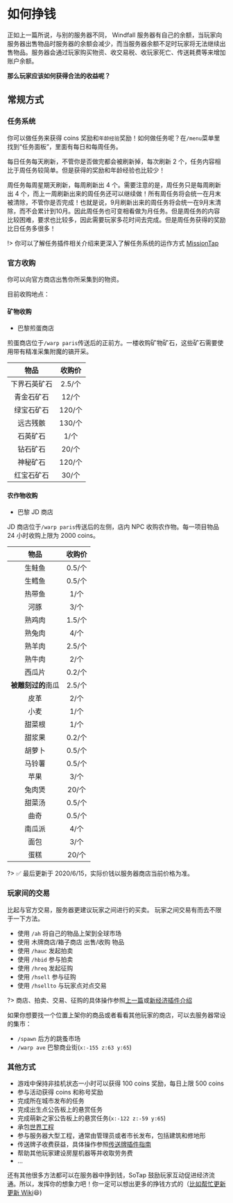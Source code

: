 # 如何挣钱

正如上一篇所说，与别的服务器不同， Windfall 服务器有自己的余额，当玩家向服务器出售物品时服务器的余额会减少，而当服务器余额不足时玩家将无法继续出售物品。服务器会通过玩家购买物资、收交易税、收玩家死亡、传送耗费等来增加账户余额。

**那么玩家应该如何获得合法的收益呢？**

## 常规方式

### 任务系统

你可以做任务来获得 coins 奖励和`年龄经验`奖励！如何做任务呢？在`/menu`菜单里找到“任务面板”，里面有每日和每周任务。

每日任务每天刷新，不管你是否做完都会被刷新掉，每次刷新 2 个，任务内容相比于周任务较简单。但是获得的奖励和年龄经验也比较少！

周任务每周星期天刷新，每周刷新出 4 个。需要注意的是，周任务只是每周刷新出 4 个，而上一周刷新出来的周任务还可以继续做！所有周任务将会统一在月末被清除，不管你是否完成！也就是说，9月刷新出来的周任务将会统一在9月末清除，而不会累计到10月。因此周任务也可变相看做为月任务。但是周任务的内容比较困难，要求也比较多，因此需要玩家多花时间去完成。但是周任务获得的奖励比日任务多很多！

!> 你可以了解任务插件相关介绍来更深入了解任务系统的运作方式 [MissionTap](/plugins/missiontap.md) 

### 官方收购

你可以向官方商店出售你所采集到的物资。

目前收购地点：

#### 矿物收购

- 巴黎煎蛋商店

煎蛋商店位于`/warp paris`传送后的正前方。一楼收购矿物矿石，这些矿石需要使用带有精准采集附魔的镐开采。

|     物品     | 收购价 |
| :----------: | :----: |
| 下界石英矿石 | 2.5/个 |
|  青金石矿石  | 12/个|
|  绿宝石矿石  | 120/个|
|   远古残骸   |130/个|
|   石英矿石   |1/个|
|   钻石矿石   |20/个|
|   神秘矿石   |120/个|
|   红宝石矿石 |30/个|

#### 农作物收购

- 巴黎 JD 商店

JD 商店位于`/warp paris`传送后的左侧，店内 NPC 收购农作物。每一项目物品 24 小时收购上限为 2000 coins。

|        物品        | 收购价 |
| :----------------: | :----: |
|       生鲑鱼       | 0.5/个 |
|       生鳕鱼       | 0.5/个 |
|       热带鱼       |  1/个  |
|        河豚        |  3/个  |
|       熟鸡肉       | 1.5/个 |
|       熟兔肉       |  4/个  |
|       熟羊肉       | 2.5/个 |
|       熟牛肉       |  2/个  |
|       西瓜片       | 0.2/个 |
| **被雕刻过的**南瓜 | 2.5/个 |
|        皮革        |  2/个  |
|        小麦        |  1/个  |
|       甜菜根       |  1/个  |
|       甜浆果       | 0.2/个 |
|       胡萝卜       | 0.5/个 |
|       马铃薯       | 0.5/个 |
|        苹果        |  3/个  |
|       兔肉煲       | 20/个  |
|       甜菜汤       | 0.5/个 |
|        曲奇        | 0.5/个 |
|       南瓜派       |  4/个  |
|        面包        |  3/个  |
|        蛋糕        | 20/个  |

?> ✅ 最后更新于 2020/6/15，实际价钱以服务器商店当前价格为准。

### 玩家间的交易

比起与官方交易，服务器更建议玩家之间进行的买卖。
玩家之间交易有而去不限于一下方法。

- 使用 `/ah` 将自己的物品上架到全球市场
- 使用 木牌商店/箱子商店 出售/收购 物品
- 使用 `/hauc` 发起拍卖
- 使用 `/hbid` 参与拍卖
- 使用 `/hreq` 发起征购
- 使用 `/hsell` 参与征购
- 使用 `/hsellto` 与玩家点对点交易

?> 商店、拍卖、交易、征购的具体操作参照[上一篇][4]或[新经济插件介绍][1]

如果你想要找一个位置上架你的商品或者看看其他玩家的商店，可以去服务器常设的集市：

- `/spawn` 后方的跳蚤市场
- `/warp ave` 巴黎商业街(`x:-155 z:63 y:65`)

### 其他方式

- 游戏中保持非挂机状态一小时可以获得 100 coins 奖励，每日上限 500 coins
- 参与活动获得 coins 和称号奖励
- 完成所在城市发布的任务
- 完成出生点公告板上的悬赏任务
- 完成萌新之家公告板上的悬赏任务(`x:-122 z:-59 y:65`)
- 承包[世界工程](/Windfall/projects.md)
- 参与服务器大型工程，通常由管理员或者市长发布，包括建筑和修地形
- 传送牌子收费获益，具体操作参照[传送牌插件指南][2]
- 帮助其他玩家建设房屋机器等并收取劳务费
- ...

还有其他很多方法都可以在服务器中挣到钱，SoTap 鼓励玩家互动促进经济流通。所以，发挥你的想象力吧！你一定可以想出更多的挣钱方式的（[比如帮忙更新更新 Wiki][3]😆)

[1]:/plugins/hamsterecohelper-guide.md
[2]:/plugins/capcat.md
[3]:/contributor.md
[4]:/Windfall/economy.md
